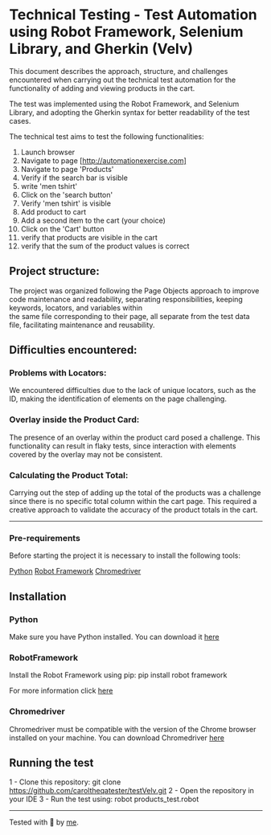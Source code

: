# Technical Testing - Test Automation using Robot Framework, Selenium Library, and Gherkin (Velv)

This document describes the approach, structure, and challenges encountered when carrying out the technical test automation for the functionality of adding and viewing products in the cart. 

The test was implemented using the Robot Framework, and Selenium Library, and adopting the Gherkin syntax for better readability of the test cases.

The technical test aims to test the following functionalities:
1. Launch browser
2. Navigate to page [http://automationexercise.com]
3. Navigate to page 'Products'
4. Verify if the search bar is visible
5. write 'men tshirt'
6. Click on the 'search button'
7. Verify 'men tshirt' is visible
8. Add product to cart
9. Add a second item to the cart (your choice)
10. Click on the 'Cart' button
11. verify that products are visible in the cart
12. verify that the sum of the product values is correct

## Project structure:

The project was organized following the Page Objects approach to improve code maintenance and readability, separating responsibilities, keeping keywords, locators, and variables within  
the same file corresponding to their page, all separate from the test data file, facilitating maintenance and reusability.

## Difficulties encountered:

### Problems with Locators:
We encountered difficulties due to the lack of unique locators, such as the ID, making the identification of elements on the page challenging.

### Overlay inside the Product Card:
The presence of an overlay within the product card posed a challenge. This functionality can result in flaky tests, since interaction with elements covered by the overlay may not be 
consistent.

### Calculating the Product Total:
Carrying out the step of adding up the total of the products was a challenge since there is no specific total column within the cart page. This required a creative approach to validate 
the accuracy of the product totals in the cart.

___

### Pre-requirements

Before starting the project it is necessary to install the following tools:

[Python](https://www.python.org/)
[Robot Framework](https://robotframework.org/)
[Chromedriver](https://sites.google.com/chromium.org/driver/)

## Installation

### Python

Make sure you have Python installed. You can download it [here](https://www.python.org/downloads/)

### RobotFramework

Install the Robot Framework using pip: pip install robot framework

For more information click [here](https://robotframework.org/?tab=1#getting-started)

### Chromedriver

Chromedriver must be compatible with the version of the Chrome browser installed on your machine. You can download Chromedriver [here](https://chromedriver.chromium.org/downloads)

## Running the test

1 - Clone this repository: git clone https://github.com/caroltheqatester/testVelv.git
2 - Open the repository in your IDE
3 - Run the test using: robot products_test.robot
___

Tested with 💚 by [me](https://www.linkedin.com/in/carolinebarbosavilar/).

